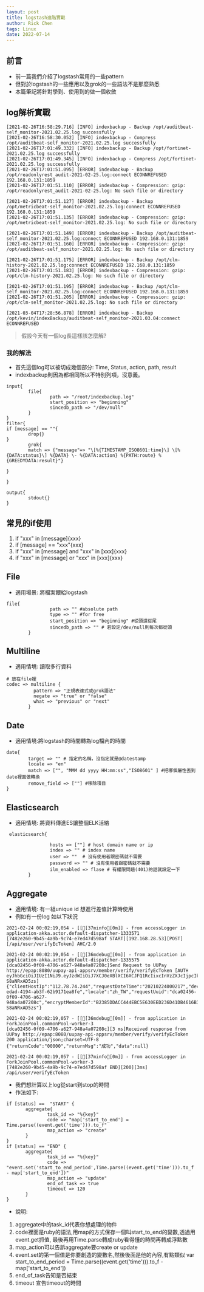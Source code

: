 ```yaml
---
layout: post
title: logstash進階實戰
author: Rick Chen
tags: Linux
date: 2022-07-14
---
```


## 前言
* 前一篇我們介紹了logstash常用的一些pattern
* 但對於logstash的一些應用以及grok的一些語法不是那麼熟悉
* 本篇筆記將針對學到、使用到的做一個收斂

## log解析實戰
```
[2021-02-26T16:58:29.716] [INFO] indexbackup - Backup /opt/auditbeat-self_monitor-2021.02.25.log successfully
[2021-02-26T16:58:30.052] [INFO] indexbackup - Compress /opt/auditbeat-self_monitor-2021.02.25.log successfully
[2021-02-26T17:01:49.332] [INFO] indexbackup - Backup /opt/fortinet-2021.02.25.log successfully
[2021-02-26T17:01:49.345] [INFO] indexbackup - Compress /opt/fortinet-2021.02.25.log successfully
[2021-02-26T17:01:51.095] [ERROR] indexbackup - Backup /opt/readonlyrest_audit-2021-02-25.log:connect ECONNREFUSED 192.168.0.131:1859
[2021-02-26T17:01:51.110] [ERROR] indexbackup - Compression: gzip: /opt/readonlyrest_audit-2021-02-25.log: No such file or directory

[2021-02-26T17:01:51.127] [ERROR] indexbackup - Backup /opt/metricbeat-self_monitor-2021.02.25.log:connect ECONNREFUSED 192.168.0.131:1859
[2021-02-26T17:01:51.135] [ERROR] indexbackup - Compression: gzip: /opt/metricbeat-self_monitor-2021.02.25.log: No such file or directory

[2021-02-26T17:01:51.149] [ERROR] indexbackup - Backup /opt/auditbeat-self_monitor-2021.02.25.log:connect ECONNREFUSED 192.168.0.131:1859
[2021-02-26T17:01:51.160] [ERROR] indexbackup - Compression: gzip: /opt/auditbeat-self_monitor-2021.02.25.log: No such file or directory

[2021-02-26T17:01:51.175] [ERROR] indexbackup - Backup /opt/clm-history-2021.02.25.log:connect ECONNREFUSED 192.168.0.131:1859
[2021-02-26T17:01:51.183] [ERROR] indexbackup - Compression: gzip: /opt/clm-history-2021.02.25.log: No such file or directory

[2021-02-26T17:01:51.195] [ERROR] indexbackup - Backup /opt/clm-self_monitor-2021.02.25.log:connect ECONNREFUSED 192.168.0.131:1859
[2021-02-26T17:01:51.205] [ERROR] indexbackup - Compression: gzip: /opt/clm-self_monitor-2021.02.25.log: No such file or directory

[2021-03-04T17:28:56.878] [ERROR] indexbackup - Backup /opt/kevin/indexBackup/auditbeat-self_monitor-2021.03.04:connect ECONNREFUSED
```
>假設今天有一個log長這樣該怎麼解?

### 我的解法
* 首先這個log可以被切成幾個部分: Time, Status, action, path, result
* indexbackup則因為都相同所以不特別列項，沒意義。

```
input{
        file{
                path => "/root/indexbackup.log"
                start_position => "beginning"
                sincedb_path => "/dev/null"
        }
}
filter{
if [message] == ""{
        drop{}
}
        grok{
        match => {"message"=> "\[%{TIMESTAMP_ISO8601:time}\] \[%{DATA:status}\] %{DATA} \- %{DATA:action} %{PATH:route} %{GREEDYDATA:result}"}

}

}

output{
        stdout{}
}
```


## 常見的if使用
1. if "xxx" in [message]{xxx}
2. if [message] == "xxx"{xxx}
3. if "xxx" in [message] and "xxx" in [xxx]{xxx}
4. if "xxx" in [message] or "xxx" in [xxx]{xxx}

## File
* 適用場景: 將檔案餵給logstash

```
file{
                path => "" #absolute path
                type => "" #for free
                start_position => "beginning" #從頭還從尾
                sincedb_path => "" # 若設定/dev/null則每次都從頭
        }
```

## Multiline
* 適用情境: 讀取多行資料

```
# 放在file裡
codec => multiline {
          pattern => "正規表達式或grok語法"
          negate => "true" or "false"
          what => "previous" or "next"
        }
```

## Date
* 適用情境:將logstash的時間轉為log檔內的時間

```
date{
        target => "" # 指定的名稱，沒指定就是@datestamp
        locale => "en"
        match => ["", "MMM dd yyyy HH:mm:ss","ISO8601" ] #把哪個屬性丟到date裡面做轉換
        remove_field => [""] #移除項目
}
```

## Elasticsearch
* 適用情境: 將資料傳進ES讓整個ELK活絡

```
 elasticsearch{

                hosts => [""] # host domain name or ip
                index => "" # index name
                user => ""  # 沒有使用者跟密碼就不需要
                password => "" # 沒有使用者跟密碼就不需要
                ilm_enabled => flase # 有權限問題(401)的話就設定一下
        }
```

## Aggregate
* 適用情境: 有一組unique id 想進行差值計算時使用
* 例如有一份log 如以下狀況
```
2021-02-24 00:02:19,054 - [[[37minfo[0m]] - from accessLogger in application-akka.actor.default-dispatcher-1333571 
[7482e260-9b45-4a9b-9c74-e7ed47d598af START][192.168.28.53][POST][/api/user/verifyEcToken] AHC/2.0

2021-02-24 00:02:19,054 - [[[36mdebug[0m]] - from application in application-akka.actor.default-dispatcher-1335575 
[dca02456-0f09-4706-a627-948a4a07208c]Send Request to UUPay http://epap:8080/uupay-api-appsrv/member/verify/verifyEcToken [AUTH eyJhbGciOiJIUzI1NiJ9.eyJzdWIiOiJ7XCJ0eXBlXCI6XCJFQ1RcIixcInVzZXJcIjpcIkIyMzg1RERBQ0M0NDRFQkM1RTYzMEVFRDIzNkQ0MURCNDYxNkIzRUQxQkZDQjc5RDkxNjRFNEJEM0ExMjAxQzlcIixcImlzc1wiOlwiQXByIDUsIDIwMjAsIDI6MjU6MDIgUE1cIixcInJlZlwiOlwiNTExYzNjNzQtYjc3Ny00ZjFkLTg3NjgtYmJiMzJhMDE1ZjFmXCIsXCJkZXZpY2VJZFwiOlwiNmQyMTU3NzgtZWRhZC00MTk0LWFiM2YtNjJiOTE3MWVhOGZlXCJ9In0.FbSLeCAk0MBtD_jyCIqBGZqpdChYEqR-S8aNRxAD5zs] {"clientHostIp":"112.78.74.244","requestDateTime":"20210224000217","deviceId":"6d215778-edad-4194-ab3f-62b9171ea8fe","locale":"zh_TW","requestUuid":"dca02456-0f09-4706-a627-948a4a07208c","encryptMemberId":"B2385DDACC444EBC5E630EED236D41DB4616B3ED1BFCB79D9164E4BD3A1201C9","token":"eyJhbGciOiJIUzI1NiJ9.eyJzdWIiOiJ7XCJ0eXBlXCI6XCJFQ1RcIixcInVzZXJcIjpcIkIyMzg1RERBQ0M0NDRFQkM1RTYzMEVFRDIzNkQ0MURCNDYxNkIzRUQxQkZDQjc5RDkxNjRFNEJEM0ExMjAxQzlcIixcImlzc1wiOlwiQXByIDUsIDIwMjAsIDI6MjU6MDIgUE1cIixcInJlZlwiOlwiNTExYzNjNzQtYjc3Ny00ZjFkLTg3NjgtYmJiMzJhMDE1ZjFmXCIsXCJkZXZpY2VJZFwiOlwiNmQyMTU3NzgtZWRhZC00MTk0LWFiM2YtNjJiOTE3MWVhOGZlXCJ9In0.FbSLeCAk0MBtD_jyCIqBGZqpdChYEqR-S8aNRxAD5zs"}

2021-02-24 00:02:19,057 - [[[36mdebug[0m]] - from application in ForkJoinPool.commonPool-worker-3 
[dca02456-0f09-4706-a627-948a4a07208c][3 ms]Received response from UUPay http://epap:8080/uupay-api-appsrv/member/verify/verifyEcToken 200 application/json;charset=UTF-8 {"returnCode":"00000","returnMsg":"成功","data":null}

2021-02-24 00:02:19,057 - [[[37minfo[0m]] - from accessLogger in ForkJoinPool.commonPool-worker-3 
[7482e260-9b45-4a9b-9c74-e7ed47d598af END][200][3ms] /api/user/verifyEcToken
```
* 我們想計算以上log從start到stop的時間
* 作法如下: 
```
if [status] ==  "START" {
       aggregate{
               task_id => "%{key}"
               code => "map['start_to_end'] = Time.parse((event.get('time'))).to_f"
               map_action => "create"
       }
}
if [status] == "END" {
       aggregate{
               task_id => "%{key}"
               code => "event.set('start_to_end_period',Time.parse((event.get('time'))).to_f - map['start_to_end'])"
               map_action => "update"
               end_of_task => true
               timeout => 120
       }
}
```
* 說明:
1. aggregate中的task_id代表你想處理的物件
2. code裡面是ruby的語法,用map的方式保存一個叫start_to_end的變數,透過用event.get抓值, 最後再用Time.parse轉成ruby看得懂的時間再轉成浮點數
3. map_action可以告訴aggregate要create or update
4. event.set的第一個值是你要創造的變數名,然後後面是他的內容,有點類似 var start_to_end_period = Time.parse((event.get('time'))).to_f - map['start_to_end'])
5. end_of_task告知是否結束
6. timeout 宣告timeout的時間
